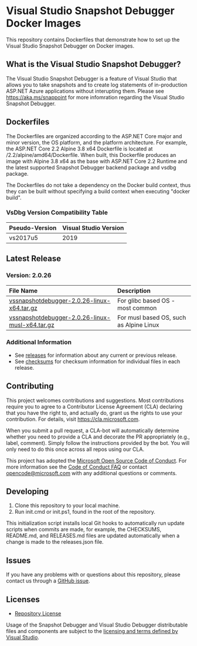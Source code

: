 [//]: # (WARNING! This is a file that is automatically generated from the /templates/README.md.template file.)
[//]: # (DO NOT edit the README.md file directly, otherwise its contents will be automatically overwritten from the template.)
[//]: # (Any intended change to the README.md file must be made in the /templates/README.md.template file.)

# Visual Studio Snapshot Debugger Docker Images

This repository contains Dockerfiles that demonstrate how to set up the Visual Studio Snapshot Debugger on Docker images.

## What is the Visual Studio Snapshot Debugger?

The Visual Studio Snapshot Debugger is a feature of Visual Studio that allows you to take snapshots and to create log statements of in-production ASP.NET Azure
applications without interupting them. Please see https://aka.ms/snappoint for more infomration regarding the Visual Studio Snapshot Debugger.

## Dockerfiles

The Dockerfiles are organized according to the ASP.NET Core major and minor version, the OS platform, and the platform architecture.
For example, the ASP.NET Core 2.2 Alpine 3.8 x64 Dockerfile is located at /2.2/alpine/amd64/Dockerfile. When built, this Dockerfile produces
an image with Alpine 3.8 x64 as the base with ASP.NET Core 2.2 Runtime and the latest supported Snapshot Debugger backend package and vsdbg package.

The Dockerfiles do not take a dependency on the Docker build context, thus they can be built without specifying a build context when executing "docker build".

### VsDbg Version Compatibility Table

Pseudo-Version | Visual Studio Version
:--------------|:-----------
vs2017u5       | 2019

## Latest Release

### Version: 2.0.26
File Name | Description
:---------|:-----------
[vssnapshotdebugger-2.0.26-linux-x64.tar.gz](https://aka.ms/vssnapshotdebugger/release/2.0.26/vssnapshotdebugger-2.0.26-linux-x64.tar.gz) | For glibc based OS - most common
[vssnapshotdebugger-2.0.26-linux-musl-x64.tar.gz](https://aka.ms/vssnapshotdebugger/release/2.0.26/vssnapshotdebugger-2.0.26-linux-musl-x64.tar.gz) | For musl based OS, such as Alpine Linux

### Additional Information

- See [releases](https://github.com/microsoft/vssnapshotdebugger-docker/blob/master/RELEASES.md) for information about any current or previous release.
- See [checksums](https://github.com/microsoft/vssnapshotdebugger-docker/blob/master/CHECKSUMS) for checksum information for individual files in each release.

## Contributing

This project welcomes contributions and suggestions.  Most contributions require you to agree to a
Contributor License Agreement (CLA) declaring that you have the right to, and actually do, grant us
the rights to use your contribution. For details, visit https://cla.microsoft.com.

When you submit a pull request, a CLA-bot will automatically determine whether you need to provide
a CLA and decorate the PR appropriately (e.g., label, comment). Simply follow the instructions
provided by the bot. You will only need to do this once across all repos using our CLA.

This project has adopted the [Microsoft Open Source Code of Conduct](https://opensource.microsoft.com/codeofconduct/).
For more information see the [Code of Conduct FAQ](https://opensource.microsoft.com/codeofconduct/faq/) or
contact [opencode@microsoft.com](mailto:opencode@microsoft.com) with any additional questions or comments.

## Developing

1. Clone this repository to your local machine.
2. Run init.cmd or init.ps1, found in the root of the repository.

This initialization script installs local Git hooks to automatically run update scripts when commits are made,
for example, the CHECKSUMS, README.md, and RELEASES.md files are updated automatically when a change is made to
the releases.json file.

## Issues

If you have any problems with or questions about this repository, please contact us through a
[GitHub issue](https://github.com/microsoft/vssnapshotdebugger-docker/issues).

## Licenses

- [Repository License](https://github.com/microsoft/vssnapshotdebugger-docker/blob/master/LICENSE)

Usage of the Snapshot Debugger and Visual Studio Debugger distributable files and components are subject to the [licensing and terms defined by Visual Studio](https://visualstudio.microsoft.com/license-terms/mlt031719/).